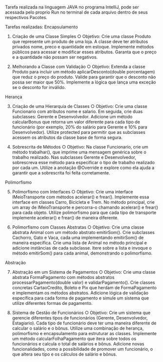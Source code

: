 Tarefa realizada na linguagem JAVA no programa IntelliJ, pode ser acessada pelo proprio Run no terminal de cada arquivo dentro de seus respectivos Pacotes.

Tarefas realizadas:
Encapsulamento

1. Criação de uma Classe Simples
○ Objetivo: Crie uma classe Produto que represente um produto de uma
loja. A classe deve ter atributos privados nome, preco e quantidade em
estoque. Implemente métodos públicos para acessar e modificar esses
atributos. Garanta que o preço e a quantidade não possam ser negativos.

2. Melhorando a Classe com Validação
○ Objetivo: Extenda a classe Produto para incluir um método
aplicarDesconto(double porcentagem) que reduz o preço do produto.
Valide para garantir que o desconto não possa ser maior que 50%.
Implemente a lógica que lança uma exceção se o desconto for inválido.

Herança

3. Criação de uma Hierarquia de Classes
○ Objetivo: Crie uma classe Funcionario com atributos nome e salario. Em
seguida, crie duas subclasses: Gerente e Desenvolvedor. Adicione um
método calcularBonus que retorna um valor diferente para cada tipo de
funcionário (por exemplo, 20% do salário para Gerente e 10% para
Desenvolvedor). Utilize protected para permitir que as subclasses
acessem os atributos da classe base de forma segura.

4. Sobrescrita de Métodos
○ Objetivo: Na classe Funcionario, crie um método trabalhar(), que
imprime uma mensagem genérica sobre o trabalho realizado. Nas
subclasses Gerente e Desenvolvedor, sobrescreva esse método para
especificar o tipo de trabalho realizado por cada um. Utilize a anotação
@Override e explore como ela ajuda a garantir que a sobrescrita foi feita
corretamente.

Polimorfismo

5. Polimorfismo com Interfaces
○ Objetivo: Crie uma interface IMeioTransporte com métodos acelerar() e
frear(). Implemente essa interface em classes Carro, Bicicleta e Trem.
No método principal, crie um array de IMeioTransporte e percorra-o
chamando acelerar() e frear() para cada objeto. Utilize polimorfismo
para que cada tipo de transporte implemente acelerar() e frear() de
maneira diferente.

6. Polimorfismo com Classes Abstratas
○ Objetivo: Crie uma classe abstrata Animal com um método abstrato
emitirSom(). Crie subclasses Cachorro, Gato e Vaca, cada uma
implementando emitirSom() de maneira específica. Crie uma lista de
Animal no método principal e adicione instâncias de cada subclasse. Itere
sobre a lista e invoque o método emitirSom() para cada animal,
demonstrando o polimorfismo.

Abstração

7. Abstração em um Sistema de Pagamentos
○ Objetivo: Crie uma classe abstrata FormaPagamento com métodos
abstratos processarPagamento(double valor) e validarPagamento().
Crie classes concretas CartaoCredito, Boleto e Pix que herdam de
FormaPagamento e implementam os métodos abstratos. Adicione lógica de
validação específica para cada forma de pagamento e simule um sistema
que utilize diferentes formas de pagamento.

8. Sistema de Gestão de Funcionários
○ Objetivo: Crie um sistema que gerencie diferentes tipos de funcionários
(Gerente, Desenvolvedor, Estagiario). Cada tipo de funcionário deve ter
uma maneira diferente de calcular o salário e o bônus. Utilize uma
combinação de herança, polimorfismo e encapsulamento para estruturar
as classes. Implemente um método calcularFolhaPagamento que itera
sobre todos os funcionários e calcula o total de salários e bônus. Adicione
novas funcionalidades, como a possibilidade de promover um funcionário,
o que altera seu tipo e os cálculos de salário e bônus.
